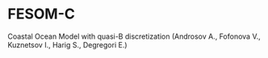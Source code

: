 # FESOM-C
Coastal Ocean Model with quasi-B discretization (Androsov A., Fofonova V., Kuznetsov I., Harig S., Degregori E.)
